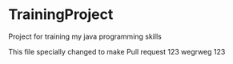 # TrainingProject
Project for training my java programming skills

This file specially changed to make Pull request
123
wegrweg
123